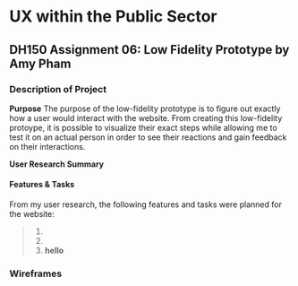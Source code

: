 # UX within the Public Sector 
## DH150 Assignment 06: Low Fidelity Prototype by Amy Pham 

### Description of Project 
**Purpose**
The purpose of the low-fidelity prototype is to figure out exactly how a user would interact with the website. From creating this low-fidelity protoype, it is possible to visualize their exact steps while allowing me to test it on an actual person in order to see their reactions and gain feedback on their interactions. 

**User Research Summary**


#### Features & Tasks 
From my user research, the following features and tasks were planned for the website: 
> 1. 
> 2. 
> 3. **hello**

### Wireframes


